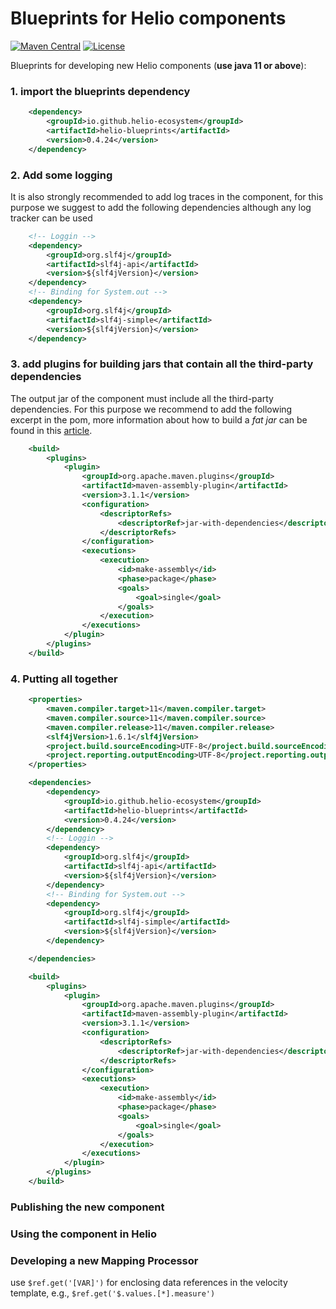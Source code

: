 
# Blueprints for Helio components
[![Maven Central](https://img.shields.io/maven-central/v/io.github.helio-ecosystem/helio-blueprints.svg?label=Maven%20Central)](https://search.maven.org/search?q=g:%22io.github.helio-ecosystem%22%20AND%20a:%22helio-blueprints%22) [![License](https://img.shields.io/badge/License-Apache%202.0-blue.svg)](https://opensource.org/licenses/Apache-2.0)

Blueprints for developing new Helio components (**use java 11 or above**):

### 1. import the blueprints dependency


````xml 
	<dependency>
		<groupId>io.github.helio-ecosystem</groupId>
		<artifactId>helio-blueprints</artifactId>
		<version>0.4.24</version>
	</dependency>
````

### 2. Add some logging
It is also strongly recommended to add log traces in the component, for this purpose we suggest to add the following dependencies although any log tracker can be used
```xml
	<!-- Loggin -->
	<dependency>
		<groupId>org.slf4j</groupId>
		<artifactId>slf4j-api</artifactId>
		<version>${slf4jVersion}</version>
	</dependency>
	<!-- Binding for System.out -->
	<dependency>
		<groupId>org.slf4j</groupId>
		<artifactId>slf4j-simple</artifactId>
		<version>${slf4jVersion}</version>
	</dependency>
```


### 3. add plugins for building jars that contain all the third-party dependencies
The output jar of the component must include all the third-party dependencies. For this purpose we recommend to add the following excerpt in the pom, more information about how to build a *fat jar* can be found in this [article](https://www.baeldung.com/executable-jar-with-maven).

````xml
	<build>
		<plugins>
			<plugin>
				<groupId>org.apache.maven.plugins</groupId>
				<artifactId>maven-assembly-plugin</artifactId>
				<version>3.1.1</version>
				<configuration>
					<descriptorRefs>
						<descriptorRef>jar-with-dependencies</descriptorRef>
					</descriptorRefs>
				</configuration>
				<executions>
					<execution>
						<id>make-assembly</id>
						<phase>package</phase>
						<goals>
							<goal>single</goal>
						</goals>
					</execution>
				</executions>
			</plugin>
		</plugins>
	</build>
````

### 4. Putting all together

````xml
	<properties>
		<maven.compiler.target>11</maven.compiler.target>
		<maven.compiler.source>11</maven.compiler.source>
		<maven.compiler.release>11</maven.compiler.release>
		<slf4jVersion>1.6.1</slf4jVersion>
		<project.build.sourceEncoding>UTF-8</project.build.sourceEncoding>
		<project.reporting.outputEncoding>UTF-8</project.reporting.outputEncoding>
	</properties>

	<dependencies>
		<dependency>
			<groupId>io.github.helio-ecosystem</groupId>
			<artifactId>helio-blueprints</artifactId>
			<version>0.4.24</version>
		</dependency>
		<!-- Loggin -->
		<dependency>
			<groupId>org.slf4j</groupId>
			<artifactId>slf4j-api</artifactId>
			<version>${slf4jVersion}</version>
		</dependency>
		<!-- Binding for System.out -->
		<dependency>
			<groupId>org.slf4j</groupId>
			<artifactId>slf4j-simple</artifactId>
			<version>${slf4jVersion}</version>
		</dependency>

	</dependencies>

	<build>
		<plugins>
			<plugin>
				<groupId>org.apache.maven.plugins</groupId>
				<artifactId>maven-assembly-plugin</artifactId>
				<version>3.1.1</version>
				<configuration>
					<descriptorRefs>
						<descriptorRef>jar-with-dependencies</descriptorRef>
					</descriptorRefs>
				</configuration>
				<executions>
					<execution>
						<id>make-assembly</id>
						<phase>package</phase>
						<goals>
							<goal>single</goal>
						</goals>
					</execution>
				</executions>
			</plugin>
		</plugins>
	</build>

````


### Publishing the new component
### Using the component in Helio


### Developing a new Mapping Processor

use `$ref.get('[VAR]')` for enclosing data references in the velocity template, e.g., `$ref.get('$.values.[*].measure')`
